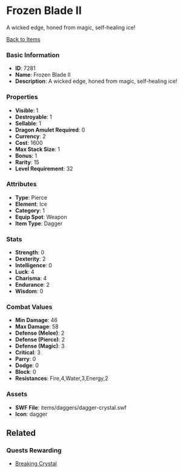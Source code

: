 # Frozen Blade II

A wicked edge, honed from magic, self-healing ice!

[Back to Items](../items.md)

### Basic Information

- **ID**: 7281
- **Name**: Frozen Blade II
- **Description**: A wicked edge, honed from magic, self-healing ice!

### Properties

- **Visible**: 1
- **Destroyable**: 1
- **Sellable**: 1
- **Dragon Amulet Required**: 0
- **Currency**: 2
- **Cost**: 1600
- **Max Stack Size**: 1
- **Bonus**: 1
- **Rarity**: 15
- **Level Requirement**: 32

### Attributes

- **Type**: Pierce
- **Element**: Ice
- **Category**: 1
- **Equip Spot**: Weapon
- **Item Type**: Dagger

### Stats

- **Strength**: 0
- **Dexterity**: 2
- **Intelligence**: 0
- **Luck**: 4
- **Charisma**: 4
- **Endurance**: 2
- **Wisdom**: 0

### Combat Values

- **Min Damage**: 46
- **Max Damage**: 58
- **Defense (Melee)**: 2
- **Defense (Pierce)**: 2
- **Defense (Magic)**: 3
- **Critical**: 3
- **Parry**: 0
- **Dodge**: 0
- **Block**: 0
- **Resistances**: Fire,4,Water,3,Energy,2

### Assets

- **SWF File**: items/daggers/dagger-crystal.swf
- **Icon**: dagger

## Related

### Quests Rewarding

- [Breaking Crystal](../quests/928-breaking-crystal.md)


